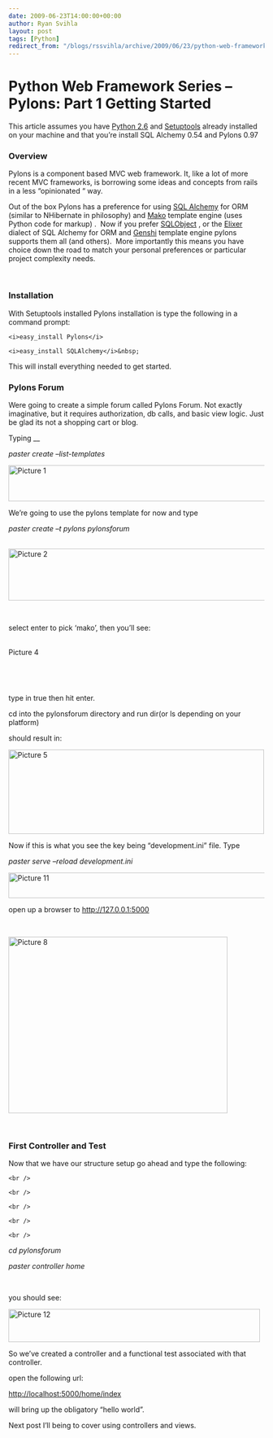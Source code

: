 ```yaml
---
date: 2009-06-23T14:00:00+00:00
author: Ryan Svihla
layout: post
tags: [Python]
redirect_from: "/blogs/rssvihla/archive/2009/06/23/python-web-framework-series-pylons-part-1-getting-started.aspx/"
---
```

<h1>Python Web Framework Series – Pylons: Part 1 Getting Started</h1>
This article assumes you have <a target="_blank" href="http://www.python.org/download/">Python 2.6</a> and <a target="_blank" href="http://pypi.python.org/pypi/setuptools">Setuptools</a> already installed on your machine and that you&rsquo;re install SQL Alchemy 0.54 and Pylons 0.97

### Overview

Pylons is a component based MVC web framework. It, like a lot of more recent MVC frameworks, is borrowing some ideas and concepts from rails&nbsp; in a less &ldquo;opinionated &ldquo; way. 

Out of the box Pylons has a preference for using <a target="_blank" href="http://www.sqlalchemy.org/">SQL Alchemy</a> for ORM (similar to NHibernate in philosophy) and <a target="_blank" href="http://www.makotemplates.org/">Mako</a> template engine (uses Python code for markup) .&nbsp; Now if you prefer <a target="_blank" href="http://www.sqlobject.org/">SQLObject</a> , or the <a target="_blank" href="http://elixir.ematia.de/trac/wiki">Elixer</a> dialect of SQL Alchemy for ORM and <a target="_blank" href="http://genshi.edgewall.org/">Genshi</a> template engine pylons supports them all (and others).&nbsp; More importantly this means you have choice down the road to match your personal preferences or particular project complexity needs.

&nbsp;

### Installation

With Setuptools installed Pylons installation is type the following in a command prompt:

`<i>easy_install Pylons</i>`

`<i>easy_install SQLAlchemy</i>&nbsp;`

This will install everything needed to get started. 

### 

### Pylons Forum

Were going to create a simple forum called Pylons Forum. Not exactly imaginative, but it requires authorization, db calls, and basic view logic. Just be glad its not a shopping cart or blog.

Typing __

_paster create &#8211;list-templates_ 

[<img src="//lostechies.com/ryansvihla/files/2011/03/Picture1_thumb_79E3F3A3.png" alt="Picture 1" style="border-right-width: 0px;border-top-width: 0px;border-bottom-width: 0px;border-left-width: 0px" border="0" height="71" width="506" />](//lostechies.com/ryansvihla/files/2011/03/Picture1_77A76AE7.png) 

We&rsquo;re going to use the pylons template for now and type 

_paster create &ndash;t pylons pylonsforum_

&nbsp;[<img src="//lostechies.com/ryansvihla/files/2011/03/Picture2_thumb_4BF9319C.png" alt="Picture 2" style="border-right-width: 0px;border-top-width: 0px;border-bottom-width: 0px;border-left-width: 0px" border="0" height="102" width="505" />](//lostechies.com/ryansvihla/files/2011/03/Picture2_5C056FA2.png) 

&nbsp;

select enter to pick &lsquo;mako&rsquo;, then you&rsquo;ll see:

&nbsp;[<img src="//lostechies.com/ryansvihla/files/2011/03/Picture4_thumb_0D936DE9.png" alt="Picture 4" style="border-right-width: 0px;border-top-width: 0px;border-bottom-width: 0px;border-left-width: 0px" border="0" height="14" width="503" />](//lostechies.com/ryansvihla/files/2011/03/Picture4_19292B28.png)

&nbsp;

&nbsp;

type in true then hit enter.

cd into the pylonsforum directory and run dir(or ls depending on your platform)

should result in:

[<img src="//lostechies.com/ryansvihla/files/2011/03/Picture5_thumb_043A3966.png" alt="Picture 5" style="border-right-width: 0px;border-top-width: 0px;border-bottom-width: 0px;border-left-width: 0px" border="0" height="166" width="503" />](//lostechies.com/ryansvihla/files/2011/03/Picture5_01FDB0AA.png) 

Now if this is what you see the key being &ldquo;development.ini&rdquo; file. Type

_paster serve &#8211;reload development.ini_ 

[<img src="//lostechies.com/ryansvihla/files/2011/03/Picture11_thumb_6F4B47A3.png" alt="Picture 11" style="border-right-width: 0px;border-top-width: 0px;border-bottom-width: 0px;border-left-width: 0px" border="0" height="50" width="510" />](//lostechies.com/ryansvihla/files/2011/03/Picture11_78384931.png) 

open up a browser to <http://127.0.0.1:5000>

&nbsp;

[<img src="//lostechies.com/ryansvihla/files/2011/03/Picture8_thumb_177D80B6.png" alt="Picture 8" style="border-right-width: 0px;border-top-width: 0px;border-bottom-width: 0px;border-left-width: 0px" border="0" height="347" width="431" />](//lostechies.com/ryansvihla/files/2011/03/Picture8_2EA8FB34.png) 

&nbsp;

### First Controller and Test

Now that we have our structure setup go ahead and type the following:

`<br />
` 

`<br />
` 

`<br />
` 

`<br />
` 

`<br />
` 

_cd pylonsforum_

_paster controller home_

&nbsp;

you should see:

[<img src="//lostechies.com/ryansvihla/files/2011/03/Picture12_thumb_5BA841DD.png" alt="Picture 12" style="border-right-width: 0px;border-top-width: 0px;border-bottom-width: 0px;border-left-width: 0px" border="0" height="65" width="495" />](//lostechies.com/ryansvihla/files/2011/03/Picture12_19A1D29C.png) 

So we&rsquo;ve created a controller and a functional test associated with that controller.

open the following url:

<http://localhost:5000/home/index>

will bring up the obligatory &ldquo;hello world&rdquo;.

Next post I&#8217;ll being to cover using controllers and views.
